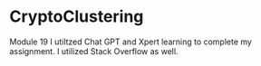 # CryptoClustering
Module 19
I utiltzed Chat GPT and Xpert learning to complete my assignment.
I utilized Stack Overflow as well.
